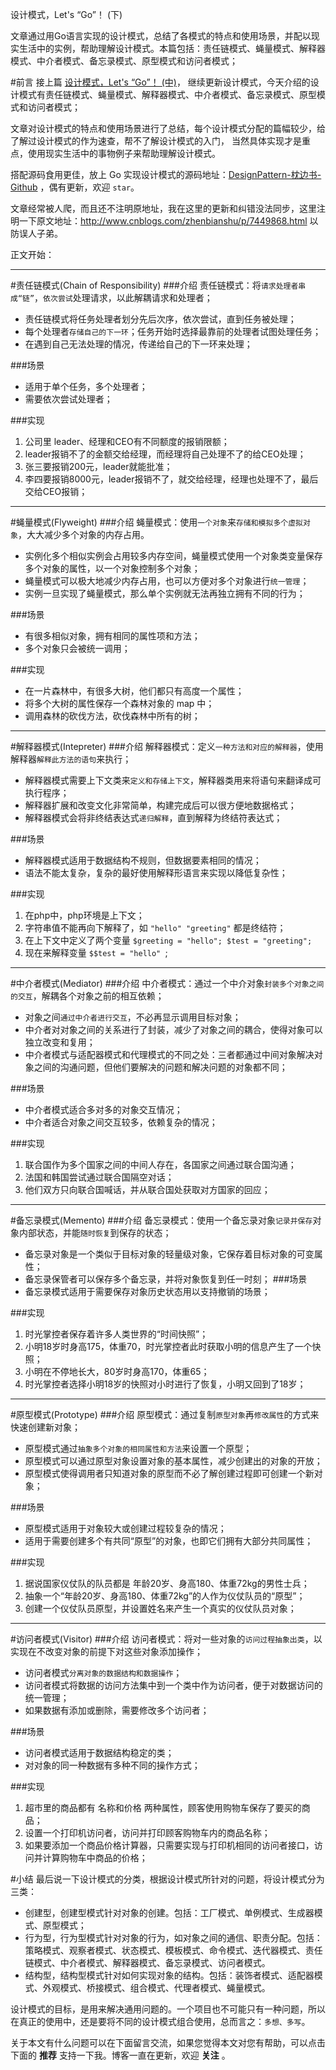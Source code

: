 设计模式，Let's “Go”！ (下)

文章通过用Go语言实现的设计模式，总结了各模式的特点和使用场景，并配以现实生活中的实例，帮助理解设计模式。本篇包括：责任链模式、蝇量模式、解释器模式、中介者模式、备忘录模式、原型模式和访问者模式；

#前言
接上篇 [设计模式，Let's “Go”！ (中)](http://www.cnblogs.com/zhenbianshu/p/7449868.html)， 继续更新设计模式，今天介绍的设计模式有责任链模式、蝇量模式、解释器模式、中介者模式、备忘录模式、原型模式和访问者模式；

文章对设计模式的特点和使用场景进行了总结，每个设计模式分配的篇幅较少，给了解过设计模式的作为速查，帮不了解设计模式的入门， 当然具体实现才是重点，使用现实生活中的事物例子来帮助理解设计模式。

搭配源码食用更佳，放上 Go 实现设计模式的源码地址：[DesignPattern-枕边书-Github](https://github.com/zhenbianshu/DesignPattern) ，偶有更新，欢迎 `star`。

文章经常被人爬，而且还不注明原地址，我在这里的更新和纠错没法同步，这里注明一下原文地址：http://www.cnblogs.com/zhenbianshu/p/7449868.html 以防误人子弟。

正文开始：

---
#责任链模式(Chain of Responsibility)
###介绍
责任链模式：将`请求处理者串成“链”`，`依次尝试`处理请求，以此解耦请求和处理者；

- 责任链模式将任务处理者划分先后次序，依次尝试，直到任务被处理；
- 每个处理者`存储自己的下一环`；任务开始时选择最靠前的处理者试图处理任务；
- 在遇到自己无法处理的情况，传递给自己的下一环来处理；

###场景
- 适用于单个任务，多个处理者；
- 需要依次尝试处理者；

###实现
1. 公司里 leader、经理和CEO有不同额度的报销限额；
2. leader报销不了的金额交给经理，而经理将自己处理不了的给CEO处理；
3. 张三要报销200元，leader就能批准；
4. 李四要报销8000元，leader报销不了，就交给经理，经理也处理不了，最后交给CEO报销；

---
#蝇量模式(Flyweight)
###介绍
蝇量模式：使用`一个对象`来`存储和模拟多个虚拟对象`，大大减少多个对象的内存占用。

- 实例化多个相似实例会占用较多内存空间，蝇量模式使用一个对象类变量保存多个对象的属性，以一个对象控制多个对象；
- 蝇量模式可以极大地减少内存占用，也可以方便对多个对象进行`统一管理`；
- 实例一旦实现了蝇量模式，那么单个实例就无法再独立拥有不同的行为；

###场景
- 有很多相似对象，拥有相同的属性项和方法；
- 多个对象只会被统一调用；

###实现
- 在一片森林中，有很多大树，他们都只有高度一个属性；
- 将多个大树的属性保存一个森林对象的 map 中；
- 调用森林的砍伐方法，砍伐森林中所有的树；

---
#解释器模式(Intepreter)
###介绍
解释器模式：定义`一种方法和对应的解释器`，使用解释器`解释此方法的语句`来执行；

- 解释器模式需要上下文类来`定义和存储上下文`，解释器类用来将语句来翻译成可执行程序；
- 解释器扩展和改变文化非常简单，构建完成后可以很方便地数据格式；
- 解释器模式会将非终结表达式`递归解释`，直到解释为终结符表达式；

###场景
- 解释器模式适用于数据结构不规则，但数据要素相同的情况；
- 语法不能太复杂，复杂的最好使用解释形语言来实现以降低复杂性；

###实现
1. 在php中，php环境是上下文；
2. 字符串值不能再向下解释了，如  `"hello" "greeting"` 都是终结符；
3. 在上下文中定义了两个变量 `$greeting = "hello"; $test = "greeting";`
4. 现在来解释变量 `$$test = "hello" `;

---
#中介者模式(Mediator)
###介绍
中介者模式：通过一个中介对象`封装多个对象之间的交互`，解耦各个对象之前的相互依赖；

- 对象之间`通过中介者进行交互`，不必再显示调用目标对象；
- 中介者对对象之间的关系进行了封装，减少了对象之间的耦合，使得对象可以独立改变和复用；
- 中介者模式与适配器模式和代理模式的不同之处：三者都通过中间对象解决对象之间的沟通问题，但他们要解决的问题和解决问题的对象都不同；

###场景
- 中介者模式适合多对多的对象交互情况；
- 中介者适合对象之间交互较多，依赖复杂的情况；

###实现
1. 联合国作为多个国家之间的中间人存在，各国家之间通过联合国沟通；
2. 法国和韩国尝试通过联合国隔空对话；
3. 他们双方只向联合国喊话，并从联合国处获取对方国家的回应；

---
#备忘录模式(Memento)
###介绍
备忘录模式：使用一个备忘录对象`记录并保存`对象内部状态，并能`随时恢复`到保存的状态；

- 备忘录对象是一个类似于目标对象的轻量级对象，它保存着目标对象的可变属性；
- 备忘录保管者可以保存多个备忘录，并将对象恢复到任一时刻；
###场景
- 备忘录模式适用于需要保存对象历史状态用以支持撤销的场景；

###实现
1. 时光掌控者保存着许多人类世界的“时间快照”；
2. 小明18岁时身高175，体重70，时光掌控者此时获取小明的信息产生了一个快照；
3. 小明在不停地长大，80岁时身高170，体重65；
4. 时光掌控者选择小明18岁的快照对小时进行了恢复，小明又回到了18岁；

---
#原型模式(Prototype)
###介绍
原型模式：通过复制`原型对象`再`修改属性`的方式来快速创建新对象；

- 原型模式通过`抽象多个对象的相同属性和方法`来设置一个原型；
- 原型模式可以通过原型对象设置对象的基本属性，减少创建出的对象的开放；
- 原型模式使得调用者只知道对象的原型而不必了解创建过程即可创建一个新对象；

###场景
- 原型模式适用于对象较大或创建过程较复杂的情况；
- 适用于需要创建多个有共同“原型”的对象，也即它们拥有大部分共同属性；

###实现
1. 据说国家仪仗队的队员都是 年龄20岁、身高180、体重72kg的男性士兵；
2. 抽象一个“年龄20岁、身高180、体重72kg”的人作为仪仗队员的“原型”；
3. 创建一个仪仗队员原型，并设置姓名来产生一个真实的仪仗队员对象；


---
#访问者模式(Visitor)
###介绍
访问者模式：将对一些对象的`访问过程抽象出类`，以实现在不改变对象的前提下对这些对象添加操作；

- 访问者模式`分离对象的数据结构和数据操作`；
- 访问者模式将数据的访问方法集中到一个类中作为访问者，便于对数据访问的统一管理；
- 如果数据有添加或删除，需要修改多个访问者；

###场景
- 访问者模式适用于数据结构稳定的类；
- 对对象的同一种数据有多种不同的操作方式；

###实现
1. 超市里的商品都有 名称和价格 两种属性，顾客使用购物车保存了要买的商品；
2. 设置一个打印机访问者，访问并打印顾客购物车内的商品名称；
3. 如果要添加一个商品价格计算器，只需要实现与打印机相同的访问者接口，访问并计算购物车中商品的价格；

#小结
最后说一下设计模式的分类，根据设计模式所针对的问题，将设计模式分为三类：

- 创建型，创建型模式针对对象的创建。包括：工厂模式、单例模式、生成器模式、原型模式；
- 行为型，行为型模式针对对象的行为，如对象之间的通信、职责分配。包括：策略模式、观察者模式、状态模式、模板模式、命令模式、迭代器模式、责任链模式、中介者模式、解释器模式、备忘录模式、访问者模式。
- 结构型，结构型模式针对如何实现对象的结构。包括：装饰者模式、适配器模式、外观模式、桥接模式、组合模式、代理者模式、蝇量模式。

设计模式的目标，是用来解决通用问题的。一个项目也不可能只有一种问题，所以在真正的使用中，还是要将不同的设计模式组合使用，总而言之：`多想、多写`。

关于本文有什么问题可以在下面留言交流，如果您觉得本文对您有帮助，可以点击下面的 **推荐** 支持一下我。博客一直在更新，欢迎 **关注** 。